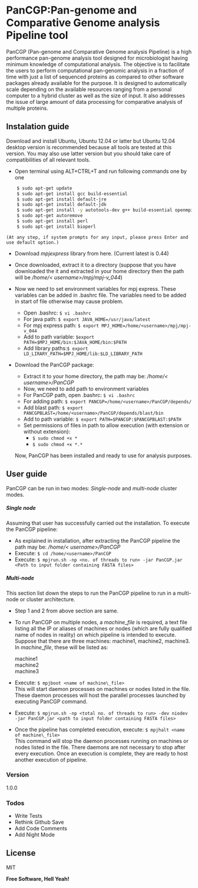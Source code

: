 # PanCGP:Pan-genome and Comparative Genome analysis Pipeline tool

PanCGP (Pan-genome and Comparative Genome analysis Pipeline) is a high performance pan-genome analysis tool designed for microbiologist having minimum knowledge of computational analysis. The objective is to facilitate the users to perform computational pan-genomic analysis in a fraction of time with just a list of sequenced proteins as compared to other software packages already available for the purpose. It is designed to automatically scale depending on the available resources ranging from a personal computer to a hybrid cluster as well as the size of input. It also addresses the issue of large amount of data processing for comparative analysis of multiple proteins.

## Instalation guide
Download and install Ubuntu, Ubuntu 12.04 or latter but Ubuntu 12.04 desktop version is recommended because all tools are tested at this version. You may also use latter version but you should take care of compatibilities of all relevant tools.
- Open terminal using ALT+CTRL+T and run following commands one by one
```sh
    $ sudo apt-get update
	$ sudo apt-get install gcc build-essential
	$ sudo apt-get install default-jre
	$ sudo apt-get install default-jdk
	$ sudo apt-get install -y autotools-dev g++ build-essential openmpi1.5-bin openmpi1.5-doc libopenmpi1.5-dev
	$ sudo apt-get autoremove
	$ sudo apt-get install perl
	$ sudo apt-get install bioperl
```
    (At any step, if system prompts for any input, please press Enter and use default option.)
- Download $mpjexpress$ library from here. (Current latest is 0.44)
- Once downloaded, extract it to a directory (suppose that you have downloaded the it and extracted in your home directory then the path will be  _/home/< username>/mpj/mpj-v\_044_)
- Now we need to set environment variables for mpj express. These variables can be added in .bashrc file. The variables need to be added in start of file otherwise may cause problem.
	- Open .bashrc: ```$ vi .bashrc```
	- For java path: ```$ export JAVA_HOME=/usr/java/latest```
	- For mpj express path: ```$ export MPJ_HOME=/home/<username>/mpj/mpj-v_044```
	- Add to path variable: ```$export PATH=$MPJ_HOME/bin:$JAVA_HOME/bin:$PATH```
	- Add library paths:```$ export LD_LIRARY_PATH=$MPJ_HOME/lib:$LD_LIBRARY_PATH ```
- Download the PanCGP package:
    - Extract it to your home directory, the path may be: _/home/< username>/PanCGP_
	- Now, we need to add path to environment variables
	- For PanCGP path, open .bashrc: ```$ vi .bashrc```
	- For adding path: ```$ export PANCGP=/home/<username>/PanCGP/depends/```
	- Add blast path: ```$ export PANCGPBLAST=/home/<username>/PanCGP/depends/blast/bin```
	- Add to path variable: ```$ export PATH=$PANCGP:$PANCGPBLAST:$PATH```
	- Set permissions of files in path to allow execution (with extension or without extension):
	    - ```$ sudo chmod +x *```
      - ```$ sudo chmod +x *.*```

    Now, PanCGP has been installed and ready to use for analysis purposes.

## User guide
PanCGP can be run in two modes: _Single-node_ and _multi-node_ cluster modes.
##### Single node
Assuming that user has successfully carried out the installation. To execute the PanCGP pipeline:
- As explained in installation, after extracting the PanCGP pipeline the path may be: _/home/< username>/PanCGP_
- Execute: ```$ cd /home/<username>/PanCGP```
- Execute: ```$ mpjrun.sh -np <no. of threads to run> -jar PanCGP.jar <Path to input folder containing FASTA files>```

##### Multi-node
This section list down the steps to run the PanCGP pipeline to run in a multi-node or cluster architecture.
- Step 1 and 2 from above section are same.
- To run PanCGP on multiple nodes, a _machine\_file_ is required, a text file listing all the IP or aliases of machines or nodes (which are fully qualified name of nodes in reality) on which pipeline is intended to execute.  <br />
    Suppose that there are three machines: machine1, machine2, machine3. In _machine\_file_, these will be listed as:

    machine1 <br />
    machine2 <br />
    machine3 <br />

- Execute: ```$ mpjboot <name of machine\_file>```  <br />
    This will start daemon processes on machines or nodes listed in the file. These daemon processes will host the parallel processes launched by executing PanCGP command.
- Execute: ```$ mpjrun.sh -np <total no. of threads to run> -dev niodev -jar PanCGP.jar <path to input folder containing FASTA files>```
- Once the pipeline has completed execution, execute: ```$ mpjhalt <name of machine\_file>```  <br />
    This command will stop the daemon processes running on machines or nodes listed in the file. There daemons are not necessary to stop after every execution. Once an execution is complete, they are ready to host another execution of pipeline.

### Version
1.0.0

### Todos

 - Write Tests
 - Rethink Github Save
 - Add Code Comments
 - Add Night Mode

License
----

MIT


**Free Software, Hell Yeah!**

[//]: # (These are reference links used in the body of this note and get stripped out when the markdown processor does its job. There is no need to format nicely because it shouldn't be seen. Thanks SO - http://stackoverflow.com/questions/4823468/store-comments-in-markdown-syntax)


   [dill]: <https://github.com/joemccann/dillinger>
   [git-repo-url]: <https://github.com/joemccann/dillinger.git>
   [john gruber]: <http://daringfireball.net>
   [@thomasfuchs]: <http://twitter.com/thomasfuchs>
   [df1]: <http://daringfireball.net/projects/markdown/>
   [marked]: <https://github.com/chjj/marked>
   [Ace Editor]: <http://ace.ajax.org>
   [node.js]: <http://nodejs.org>
   [Twitter Bootstrap]: <http://twitter.github.com/bootstrap/>
   [keymaster.js]: <https://github.com/madrobby/keymaster>
   [jQuery]: <http://jquery.com>
   [@tjholowaychuk]: <http://twitter.com/tjholowaychuk>
   [express]: <http://expressjs.com>
   [AngularJS]: <http://angularjs.org>
   [Gulp]: <http://gulpjs.com>

   [PlDb]: <https://github.com/joemccann/dillinger/tree/master/plugins/dropbox/README.md>
   [PlGh]:  <https://github.com/joemccann/dillinger/tree/master/plugins/github/README.md>
   [PlGd]: <https://github.com/joemccann/dillinger/tree/master/plugins/googledrive/README.md>
   [PlOd]: <https://github.com/joemccann/dillinger/tree/master/plugins/onedrive/README.md>

